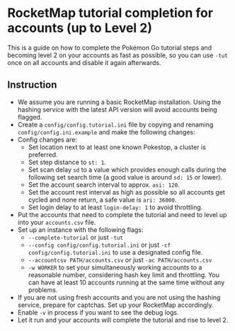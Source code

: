 # RocketMap tutorial completion for accounts (up to Level 2)
This is a guide on how to complete the Pokémon Go tutorial steps and becoming
level 2 on your accounts as fast as possible, so you can use `-tut` once
on all accounts and disable it again afterwards.

## Instruction
* We assume you are running a basic RocketMap installation. Using the hashing
service with the latest API version will avoid accounts being flagged.
* Create a ``config/config.tutorial.ini`` file by copying and renaming
``config/config.ini.example`` and make the following changes:
* Config changes are:
	* Set location next to at least one known Pokestop, a cluster is preferred.
	* Set step distance to ``st: 1``.
	* Set scan delay ``sd`` to a value which provides enough calls during the
	following set search time (a good value is around ``sd: 15`` or lower).
	* Set the account search interval to approx. ``asi: 120``.
	* Set the account rest interval as high as possible so all accounts get
	cycled and none return, a safe value is ``ari: 36000``.
	* Set login delay to at least ``login-delay: 1`` to avoid throttling.
* Put the accounts that need to complete the tutorial and need to level up 
into your ``accounts.csv`` file.
* Set up an instance with the following flags:
	* ``--complete-tutorial`` or just ``-tut``
	* ``--config config/config.tutorial.ini`` or just
	``-cf config/config.tutorial.ini`` to use a designated config file.
	* ``--accountcsv PATH/accounts.csv`` or just ``-ac PATH/accounts.csv``
	* ``-w WORKER`` to set your simultaneously working accounts to a reasonable
	number, considering hash key limit and throttling. You can have at least 10
	accounts running at the same time without any problems.
* If you are not using fresh accounts and you are not using the hashing service,
prepare for captchas. Set up your RocketMap accordingly.
* Enable ``-v`` in process if you want to see the debug logs.
* Let it run and your accounts will complete the tutorial and rise to level 2.
